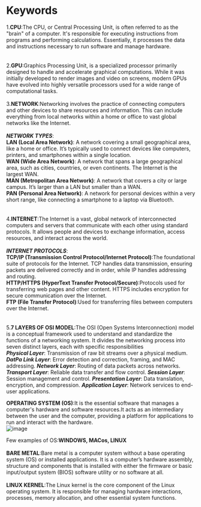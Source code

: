 # Keywords
1.**CPU**:The CPU, or Central Processing Unit, is often referred to as the "brain" of a computer. It's responsible for executing instructions from programs and performing calculations. Essentially, it processes the data and instructions necessary to run software and manage hardware.<BR/>
<BR/>
<BR/>
2.**GPU**:Graphics Processing Unit, is a specialized processor primarily designed to handle and accelerate graphical computations. While it was initially developed to render images and video on screens, modern GPUs have evolved into highly versatile processors used for a wide range of computational tasks.<BT/>
<BR/>
<BR/>
3.**NETWORK**:Networking involves the practice of connecting computers and other devices to share resources and information. This can include everything from local networks within a home or office to vast global networks like the Internet.<BR/>
<BR/>
_**NETWORK TYPES**_:<BR/>
**LAN (Local Area Network)**: A network covering a small geographical area, like a home or office. It’s typically used to connect devices like computers, printers, and smartphones within a single location.<BR/>
**WAN (Wide Area Network)**: A network that spans a large geographical area, such as cities, countries, or even continents. The Internet is the largest WAN.<BR/>
**MAN (Metropolitan Area Network)**: A network that covers a city or large campus. It’s larger than a LAN but smaller than a WAN.<BR/>
**PAN (Personal Area Network)**: A network for personal devices within a very short range, like connecting a smartphone to a laptop via Bluetooth.<BR/>
<BR/>
<BR/>
4.**INTERNET**:The Internet is a vast, global network of interconnected computers and servers that communicate with each other using standard protocols. It allows people and devices to exchange information, access resources, and interact across the world. <BR/>
<BR/>
_**INTERNET PROTOCOLS**_:<BR/>
**TCP/IP (Transmission Control Protocol/Internet Protocol)**:The foundational suite of protocols for the Internet. TCP handles data transmission, ensuring packets are delivered correctly and in order, while IP handles addressing and routing.<BR/>
**HTTP/HTTPS (HyperText Transfer Protocol/Secure)**:Protocols used for transferring web pages and other content. HTTPS includes encryption for secure communication over the Internet.<BR/>
**FTP (File Transfer Protocol)**:Used for transferring files between computers over the Internet.<BR/>
<BR/>
<BR/>
5.**7 LAYERS OF OSI MODEL**:The OSI (Open Systems Interconnection) model is a conceptual framework used to understand and standardize the functions of a networking system. It divides the networking process into seven distinct layers, each with specific responsibilities<BR/>
**_Physical Layer_**: Transmission of raw bit streams over a physical medium.
**_DatPa Link Layer_**: Error detection and correction, framing, and MAC addressing.
**_Network Layer_**: Routing of data packets across networks.
**_Transport Layer_**: Reliable data transfer and flow control.
**_Session Layer_**: Session management and control.
**_Presentation Layer_**: Data translation, encryption, and compression.
**_Application Layer_**: Network services to end-user applications.





__OPERATING SYSTEM (OS)__:It is the essential software that manages a computer's hardware and software resources.It acts as an intermediary between the user and the computer, providing a platform for applications to run and interact with the hardware.<br/>
![image](https://github.com/user-attachments/assets/6777a1f1-17a6-4bbe-8475-2642eb19640a)

Few examples of OS:**WINDOWS, MACos, LINUX**<br/>
<br/>
**BARE METAL**:Bare metal is a computer system without a base operating system (OS) or installed applications. It is a computer’s hardware assembly, structure and components that is installed with either the firmware or basic input/output system (BIOS) software utility or no software at all.<br/>
<br/>
**LINUX KERNEL**:The Linux kernel is the core component of the Linux operating system. It is responsible for managing hardware interactions, processes, memory allocation, and other essential system functions.<br/>


